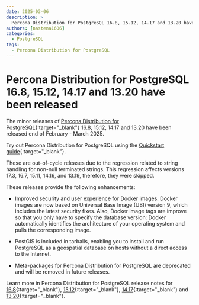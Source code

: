```yaml
---
date: 2025-03-06
description: >
  Percona Distribution for PostgreSQL 16.8, 15.12, 14.17 and 13.20 have been released.
authors: [nastena1606]
categories:
  - PostgreSQL
tags:
  - Percona Distribution for PostgreSQL
---
```


# Percona Distribution for PostgreSQL 16.8, 15.12, 14.17 and 13.20 have been released

<!-- more -->

The minor releases of [Percona Distribution for PostgreSQL](https://docs.percona.com/postgresql/16/index.html){:target="_blank"} 16.8, 15.12, 14.17 and 13.20 have been released end of February - March 2025.

Try out Percona Distribution for PostgreSQL using the [Quickstart guide](https://docs.percona.com/postgresql/16/installing.html){:target="_blank"}. 

These are out-of-cycle releases due to the regression related to string handling for non-null terminated strings. This regression affects versions 17.3, 16.7, 15.11, 14.16, and 13.19, therefore, they were skipped.

These releases provide the following enhancements:

* Improved security and user experience for Docker images. Docker images are now based on Universal Base Image (UBI) version 9, which includes the latest security fixes. Also, Docker image tags are improve so that you only have to specify the database version: Docker automatically identifies the architecture of your operating system and pulls the corresponding image. 

* PostGIS is included in tarballs, enabling you to install and run PostgreSQL as a geospatial database on hosts without a direct access to the Internet.

* Meta-packages for Percona Distribution for PostgreSQL are deprecated and will be removed in future releases.

Learn more in Percona Distribution for PostgreSQL release notes for [16.8](https://docs.percona.com/postgresql/16/release-notes-v16.8.html){:target="_blank"}, [15.12](https://docs.percona.com/postgresql/15/release-notes-v15.12.html){:target="_blank"}, [14.17](https://docs.percona.com/postgresql/14/release-notes-v14.17.html){:target="_blank"} and [13.20](https://docs.percona.com/postgresql/13/release-notes-v13.20.html){:target="_blank"}.

